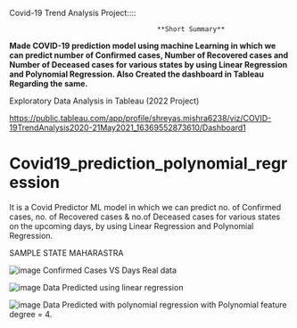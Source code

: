 Covid-19 Trend Analysis Project::::

                                         **Short Summary**
**Made COVID-19 prediction model using machine Learning in which we can predict number of Confirmed cases, Number of Recovered cases and
Number of Deceased cases for various states by using Linear Regression and Polynomial Regression.
Also Created the dashboard in Tableau Regarding the same.**



Exploratory Data Analysis in Tableau (2022 Project)

https://public.tableau.com/app/profile/shreyas.mishra6238/viz/COVID-19TrendAnalysis2020-21May2021_16369552873610/Dashboard1


# Covid19_prediction_polynomial_regression
It is a Covid Predictor ML model in which we can predict no. of Confirmed cases, no. of Recovered cases & no.of Deceased cases for various states on the upcoming days, by using Linear Regression and Polynomial Regression.

SAMPLE STATE MAHARASTRA

![image](https://user-images.githubusercontent.com/56075324/120918061-1a335100-c6d0-11eb-9cc1-52c65056ce35.png)
Confirmed Cases VS Days Real data 

![image](https://user-images.githubusercontent.com/56075324/120918085-3505c580-c6d0-11eb-9da0-bb2c47387ba3.png)
Data Predicted using linear regression 

![image](https://user-images.githubusercontent.com/56075324/120918107-4949c280-c6d0-11eb-9a7a-5d870ec10413.png)
Data Predicted with polynomial regression with Polynomial feature degree = 4.
